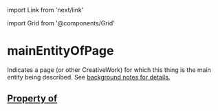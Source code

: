 import Link from 'next/link'
  
import Grid from '@components/Grid'

# mainEntityOfPage

Indicates a page (or other CreativeWork) for which this thing is the main entity being described. See <a href="/docs/datamodel.html#mainEntityBackground">background notes</Link> for details.

## Property of



